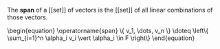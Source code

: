 The **span** of a [[set]] of vectors is the [[set]] of all linear combinations of those vectors.

\begin{equation}
\operatorname{span} \\{ v_1, \dots, v_n \\} \doteq \left\\{ \sum_{i=1}^n \alpha_i v_i \vert \alpha_i \in F \right\\}
\end{equation}